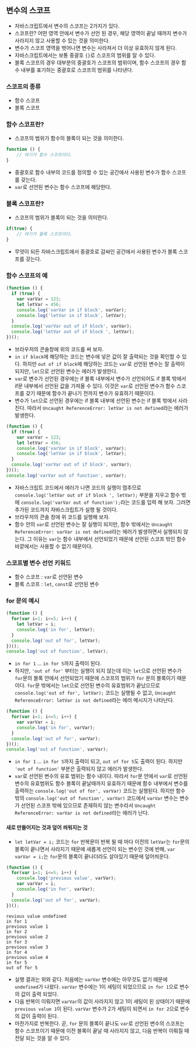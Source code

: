 ## 변수의 스코프
- 자바스크립트에서 변수의 스코프는 2가지가 있다.
- 스코프란? 어떤 영역 안에서 변수가 선언 된 경우, 해당 영역이 끝날 때까지 변수가 사라지지 않고 사용할 수 있는 것을 의미한다.
- 변수가 스코프 영역을 벗어나면 변수는 사라져서 더 이상 유효하지 않게 된다.
- 자바스크립트에서는 보통 중괄호 `{}`로 스코프의 범위를 알 수 있다.
- 블록 스코프의 경우 대부분의 중괄호가 스코프의 범위이며, 함수 스코프의 경우 함수 내부를 표기하는 중괄호로 스코프의 범위를 나타낸다.

### 스코프의 종류
- 함수 스코프
- 블록 스코프

### 함수 스코프란?
- 스코프의 범위가 함수의 블록이 되는 것을 의미한다.
```js
function () {
    // 여기가 함수 스코프이다.
}
```
- 중괄호로 함수 내부의 코드를 정의할 수 있는 공간에서 사용된 변수가 함수 스코프를 갖는다.
- `var`로 선언된 변수는 함수 스코프에 해당한다.

### 블록 스코프란?
- 스코프의 범위가 블록이 되는 것을 의미한다.
```js
if(true) {
    // 여기가 블록 스코프이다.
}
```
- 무엇이 되든 자바스크립트에서 중괄호로 감싸인 공간에서 사용된 변수가 블록 스코프를 갖는다.

### 함수 스코프의 예
```js
(function () {
  if (true) {
    var varVar = 123;
    let letVar = 456;
    console.log('varVar in if block', varVar);
    console.log('letVar in if block', letVar);
  }
  console.log('varVar out of if block', varVar);
  console.log('letVar out of if block ', letVar);
})();
```
- 브라우저의 콘솔창에 위의 코드를 써 보자.
- `in if block`에 해당하는 코드는 변수에 넣은 값이 잘 출력되는 것을 확인할 수 있다. 하지만 `out of if block`에 해당하는 코드는 `var`로 선언된 변수는 잘 출력이 되지만, `let`으로 선언된 변수는 에러가 발생한다.
- `var`로 변수가 선언된 경우에는 if 블록 내부에서 변수가 선언되어도 if 블록 밖에서 if문 내부에서 선언된 값을 가져올 수 있다. 이것은 `var`로 선언된 변수가 함수 스코프를 갖기 때문에 함수가 끝나기 전까지 변수가 유효하기 때문이다.
- 변수가 `let`으로 선언된 경우에는 if 블록 내부에 선언된 변수는 if 블록 밖에서 사라진다. 따라서 `Uncaught ReferenceError: letVar is not defined`라는 에러가 발생한다.

```js
(function () {
  if (true) {
    var varVar = 123;
    let letVar = 456;
    console.log('varVar in if block', varVar);
    console.log('letVar in if block', letVar);
  }
  console.log('varVar out of if block', varVar);
})();
console.log('varVar out of function', varVar);
```
- 자바스크립트 코드에서 에러가 나면 코드의 실행이 멈추므로 `console.log('letVar out of if block ', letVar);` 부분을 지우고 함수 밖에 `console.log('varVar out of function');`라는 코드를 입력 해 보자. 그러면 추가된 코드까지 자바스크립트가 실행 될 것이다.
- 브라우저의 콘솔 창에 위 코드를 실행해 보자.
- 함수 안의 `var`로 선언된 변수는 잘 실행이 되지만, 함수 밖에서는 `Uncaught ReferenceError: varVar is not defined`라는 에러가 발생하면서 실행되지 않는다. 그 이유는 `var`는 함수 내부에서 선언되었기 때문에 선언된 스코프 밖인 함수 바깥에서는 사용할 수 없기 때문이다.

### 스코프별 변수 선언 키워드
- 함수 스코프 : `var`로 선언된 변수
- 블록 스코프 : `let`, `const`로 선언된 변수

### for 문의 예시
```js
(function () {
  for(var i=1; i<=5; i++) {
    let letVar = i;
    console.log('in for', letVar);
  }
  console.log('out of for', letVar);
})();
console.log('out of function', letVar);
```
- `in for 1` ... `in for 5`까지 출력이 된다.
- 하지만, `'out of for'` 부터는 실행이 되지 않는데 이는 `let`으로 선언된 변수가 `for`문의 블록 안에서 선언되었기 때문에 스코프의 범위가 `for` 문의 블록이기 때문이다. `for`문 밖에서는 `let`으로 선언된 변수의 유효범위가 끝났으므로 `console.log('out of for', letVar);` 코드는 실행될 수 없고, `Uncaught ReferenceError: letVar is not defined`라는 에러 메시지가 나타난다.

```js
(function () {
  for(var i=1; i<=5; i++) {
    var varVar = i;
    console.log('in for', varVar);
  }
  console.log('out of for', varVar);
})();
console.log('out of function', varVar);
```
- `in for 1` ... `in for 5`까지 출력이 되고, `out of for 5`도 출력이 된다. 하지만 `'out of function'` 부분은 출력되지 않고 에러가 발생한다.
- `var`로 선언된 변수의 유효 범위는 함수 내이다. 따라서 `for`문 안에서 `var`로 선언된 변수의 유효범위도 함수 블록이  끝날때까지 유효하기 때문에 함수 내부에서 변수를 출력하는 `console.log('out of for', varVar)` 코드는 실행된다. 하지만 함수 밖의 `console.log('out of function', varVar)` 코드에서 `varVar` 변수는 변수가 선언된 스코프 밖에 있으므로 존재하지 않는 변수라서 `Uncaught ReferenceError: varVar is not defined`라는 에러가 난다.

#### 새로 만들어지는 것과 덮어 씌워지는 것
- `let letVar = i;` 코드는 `for` 반복문이 반복 될 때 마다 이전의 `letVar`는 `for`문의 블록이 끝나면서 사라지기 때문에 새롭게 선언이 되는 변수인 것에 반해, `var varVar = i;`는 `for`문의 블록이 끝나더라도 살아있기 때문에 덮어씌운다.
```js
(function () {
  for(var i=1; i<=5; i++) {
    console.log('previous value', varVar);
    var varVar = i;
    console.log('in for', varVar);
  }
  console.log('out of for', varVar);
})();
```

```
revious value undefined
in for 1
previous value 1
in for 2
previous value 2
in for 3
previous value 3
in for 4
previous value 4
in for 5
out of for 5
```
- 실행 결과는 위와 같다. 처음에는 `varVar` 변수에는 아무것도 없기 때문에 `undefined`가 나왔다. `varVar` 변수에는 1이 세팅이 되었으므로 `in for 1`으로 변수의 값이 출력 되었다.
- 다음 반복이 이뤄지면 `varVar`의 값이 사라지지 않고 1이 세팅이 된 상태이기 때문에 `previous value 1`이 된다. `varVar` 변수가 2가 세팅이 되면서 `in for 2`으로 변수의 값이 출력이 된다.
- 마찬가지로 반복한다. 곧, `for` 문의 블록이 끝나도 `var`로 선언된 변수의 스코프는 함수 스코프이기 때문에 이전 블록이 끝날 때 사라지지 않고, 다음 반복이 이뤄질 때 전달 되는 것을 알 수 있다.